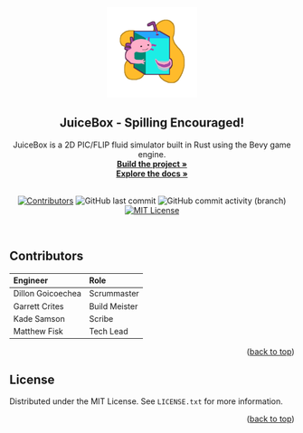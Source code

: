<!-- I pulled some stuff from this bad boy: https://github.com/othneildrew/Best-README-Template/blob/master/BLANK_README.md#readme-top -->

<br id="readme-top" />
<div align="center">
  <a href="https://github.com/Aeronautical-Axolotls/JuiceBox" target="_blank" rel="noreferrer noopener">
    <img src="https://github.com/Aeronautical-Axolotls/JuiceBox/blob/main/assets/juicebox_logo_1000.png" alt="JuiceBox Logo" width="160px">
  </a>

  <h2 align="center">JuiceBox - Spilling Encouraged!</h2>
  <p align="center">
    JuiceBox is a 2D PIC/FLIP fluid simulator built in Rust using the Bevy game engine.
    <br />
    <a href="https://github.com/Aeronautical-Axolotls/JuiceBox/blob/main/Development%20guide.md"><strong>Build the project »</strong></a>
    <br />
    <a href="https://github.com/Aeronautical-Axolotls/JuiceBox/blob/main/.swm/juicebox-dev-docs.efj9m1jy.sw.md"><strong>Explore the docs »</strong></a>
    <br />
    <br />
  </p>
  
  [![Contributors][contributors-shield]][contributors-url]
  ![GitHub last commit](https://img.shields.io/github/last-commit/Aeronautical-Axolotls/JuiceBox?style=for-the-badge)
  ![GitHub commit activity (branch)](https://img.shields.io/github/commit-activity/w/Aeronautical-Axolotls/JuiceBox/main?style=for-the-badge)
  [![MIT License][license-shield]][license-url]

</div>
<br />

## Contributors
| Engineer          | Role          |
| :-----------      | :-----------  |
| Dillon Goicoechea | Scrummaster   |
| Garrett Crites    | Build Meister |
| Kade Samson       | Scribe        |
| Matthew Fisk      | Tech Lead     |
<p align="right">(<a href="#readme-top">back to top</a>)</p>


## License
Distributed under the MIT License. See `LICENSE.txt` for more information.
<p align="right">(<a href="#readme-top">back to top</a>)</p>

[contributors-shield]: https://img.shields.io/github/contributors/Aeronautical-Axolotls/JuiceBox.svg?style=for-the-badge
[contributors-url]:    https://github.com/Aeronautical-Axolotls/JuiceBox/graphs/contributors
[license-shield]: https://img.shields.io/github/license/Aeronautical-Axolotls/JuiceBox.svg?style=for-the-badge
[license-url]: https://github.com/Aeronautical-Axolotls/JuiceBox/blob/main/LICENSE
